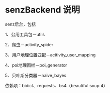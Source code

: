 senzBackend 说明
===========
senz后台，包括

1、公用工具包－utils

2、爬虫－activity_spider

3、用户地理位置匹配－acitivity_user_mapping

4、poi地理围栏－poi_generator

5、贝叶斯分类器－naive_bayes

依赖项：bidict、requests、bs4（beautiful soup 4）
